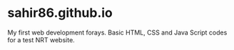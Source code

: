 # sahir86.github.io
My first web development forays.
Basic HTML, CSS and Java Script codes for a test NRT website. 
